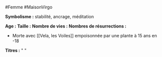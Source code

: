 #Femme #MaisonVirgo

**Symbolisme :** stabilité, ancrage, méditation

**Age :**
**Taille :**
**Nombre de vies :**
**Nombres de résurrections :**
- Morte avec [[Vela, les Voiles]] empoisonnée par une plante à 15 ans en -18

**Titres :**
"
"

